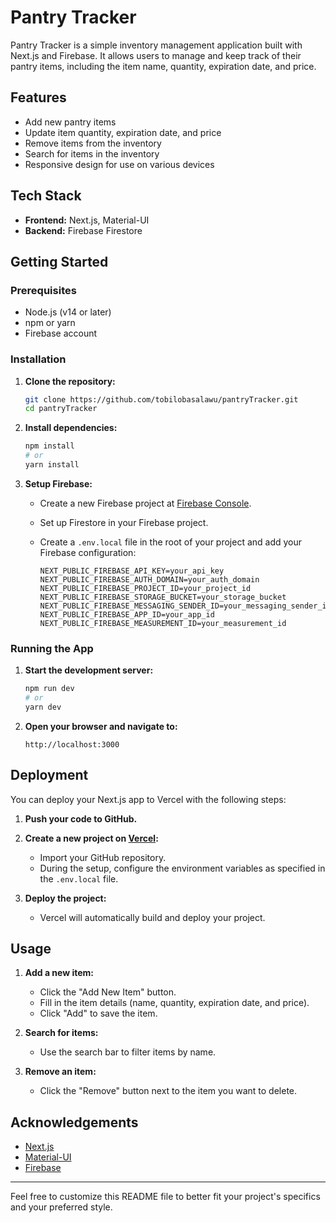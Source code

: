 
# Pantry Tracker

Pantry Tracker is a simple inventory management application built with Next.js and Firebase. It allows users to manage and keep track of their pantry items, including the item name, quantity, expiration date, and price.

## Features

- Add new pantry items
- Update item quantity, expiration date, and price
- Remove items from the inventory
- Search for items in the inventory
- Responsive design for use on various devices

## Tech Stack

- **Frontend:** Next.js, Material-UI
- **Backend:** Firebase Firestore

## Getting Started

### Prerequisites

- Node.js (v14 or later)
- npm or yarn
- Firebase account

### Installation

1. **Clone the repository:**

   ```sh
   git clone https://github.com/tobilobasalawu/pantryTracker.git
   cd pantryTracker
   ```

2. **Install dependencies:**

   ```sh
   npm install
   # or
   yarn install
   ```

3. **Setup Firebase:**

   - Create a new Firebase project at [Firebase Console](https://console.firebase.google.com/).
   - Set up Firestore in your Firebase project.
   - Create a `.env.local` file in the root of your project and add your Firebase configuration:

     ```env
     NEXT_PUBLIC_FIREBASE_API_KEY=your_api_key
     NEXT_PUBLIC_FIREBASE_AUTH_DOMAIN=your_auth_domain
     NEXT_PUBLIC_FIREBASE_PROJECT_ID=your_project_id
     NEXT_PUBLIC_FIREBASE_STORAGE_BUCKET=your_storage_bucket
     NEXT_PUBLIC_FIREBASE_MESSAGING_SENDER_ID=your_messaging_sender_id
     NEXT_PUBLIC_FIREBASE_APP_ID=your_app_id
     NEXT_PUBLIC_FIREBASE_MEASUREMENT_ID=your_measurement_id
     ```

### Running the App

1. **Start the development server:**

   ```sh
   npm run dev
   # or
   yarn dev
   ```

2. **Open your browser and navigate to:**

   ```
   http://localhost:3000
   ```

## Deployment

You can deploy your Next.js app to Vercel with the following steps:

1. **Push your code to GitHub.**

2. **Create a new project on [Vercel](https://vercel.com/):**

   - Import your GitHub repository.
   - During the setup, configure the environment variables as specified in the `.env.local` file.

3. **Deploy the project:**

   - Vercel will automatically build and deploy your project.

## Usage

1. **Add a new item:**
   - Click the "Add New Item" button.
   - Fill in the item details (name, quantity, expiration date, and price).
   - Click "Add" to save the item.

2. **Search for items:**
   - Use the search bar to filter items by name.

3. **Remove an item:**
   - Click the "Remove" button next to the item you want to delete.


## Acknowledgements

- [Next.js](https://nextjs.org/)
- [Material-UI](https://mui.com/)
- [Firebase](https://firebase.google.com/)

---

Feel free to customize this README file to better fit your project's specifics and your preferred style.